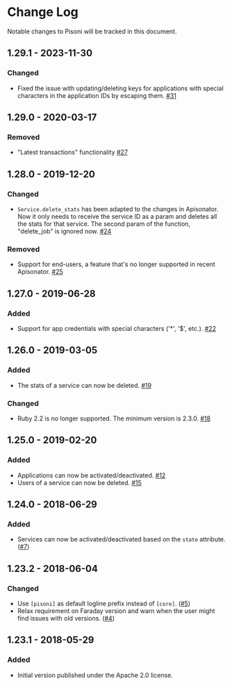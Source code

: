# Change Log

Notable changes to Pisoni will be tracked in this document.

## 1.29.1 - 2023-11-30

### Changed

- Fixed the issue with updating/deleting keys for applications with special characters in the
application IDs by escaping them. [#31](https://github.com/3scale/pisoni/pull/31)

## 1.29.0 - 2020-03-17

### Removed

- "Latest transactions" functionality
[#27](https://github.com/3scale/pisoni/pull/27)

## 1.28.0 - 2019-12-20

### Changed

- `Service.delete_stats` has been adapted to the changes in Apisonator. Now it
only needs to receive the service ID as a param and deletes all the stats for
that service. The second param of the function, "delete_job" is ignored now.
[#24](https://github.com/3scale/pisoni/pull/24)

### Removed

- Support for end-users, a feature that's no longer supported in recent
Apisonator. [#25](https://github.com/3scale/pisoni/pull/25)

## 1.27.0 - 2019-06-28

### Added

- Support for app credentials with special characters ('*', '$', etc.). [#22](https://github.com/3scale/pisoni/pull/22)

## 1.26.0 - 2019-03-05

### Added

- The stats of a service can now be deleted. [#19](https://github.com/3scale/pisoni/pull/19)

### Changed

- Ruby 2.2 is no longer supported. The minimum version is 2.3.0. [#18](https://github.com/3scale/pisoni/pull/18)

## 1.25.0 - 2019-02-20

### Added

- Applications can now be activated/deactivated. [#12](https://github.com/3scale/pisoni/pull/12)
- Users of a service can now be deleted. [#15](https://github.com/3scale/pisoni/pull/15)

## 1.24.0 - 2018-06-29

### Added

- Services can now be activated/deactivated based on the `state` attribute.
  ([#7](https://github.com/3scale/pisoni/pull/7))

## 1.23.2 - 2018-06-04

### Changed

- Use `[pisoni]` as default logline prefix instead of `[core]`. ([#5](https://github.com/3scale/pisoni/pull/5))
- Relax requirement on Faraday version and warn when the user might find issues
  with old versions. ([#4](https://github.com/3scale/pisoni/pull/4))

## 1.23.1 - 2018-05-29

### Added

- Initial version published under the Apache 2.0 license.
